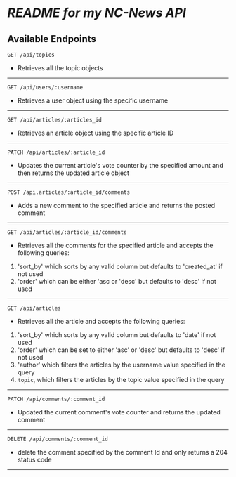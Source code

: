 # _README for my NC-News API_

## Available Endpoints

```http
GET /api/topics
```

- Retrieves all the topic objects

---

```http
GET /api/users/:username
```

- Retrieves a user object using the specific username

---

```http
GET /api/articles/:articles_id
```

- Retrieves an article object using the specific article ID

---

```http
PATCH /api/articles/:article_id
```

- Updates the current article's vote counter by the specified amount and then returns the updated article object

---

```http
POST /api.articles/:article_id/comments
```

- Adds a new comment to the specified article and returns the posted comment

---

```http
GET /api/articles/:article_id/comments
```

- Retrieves all the comments for the specified article and accepts the following queries:

1. 'sort_by' which sorts by any valid column but defaults to 'created_at' if not used
1. 'order' which can be either 'asc or 'desc' but defaults to 'desc' if not used

---

```http
GET /api/articles
```

- Retrieves all the article and accepts the following queries:

1. 'sort_by' which sorts by any valid column but defaults to 'date' if not used
1. 'order' which can be set to either 'asc' or 'desc' but defaults to 'desc' if not used
1. 'author' which filters the articles by the username value specified in the query
1. `topic`, which filters the articles by the topic value specified in the query

---

```http
PATCH /api/comments/:comment_id
```

- Updated the current comment's vote counter and returns the updated comment

---

```http
DELETE /api/comments/:comment_id
```

- delete the comment specified by the comment Id and only returns a 204 status code

---
